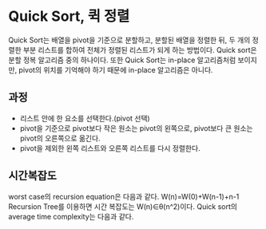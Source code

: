 # Quick Sort, 퀵 정렬
Quick Sort는 배열을 pivot을 기준으로 분할하고, 분할된 배열을 정렬한 뒤, 두 개의 정렬한 부분 리스트를 합하여 전체가 정렬된 리스트가 되게 하는 방법이다. Quick sort은 분할 정복 알고리즘 중의 하나이다. 또한 Quick Sort는 in-place 알고리즘처럼 보이지만, pivot의 위치를 기억해야 하기 때문에 in-place 알고리즘은 아니다.

## 과정
- 리스트 안에 한 요소를 선택한다.(pivot 선택)
- pivot을 기준으로 pivot보다 작은 원소는 pivot의 왼쪽으로, pivot보다 큰 원소는 pivot의 오른쪽으로 옮긴다.
- pivot을 제외한 왼쪽 리스트와 오른쪽 리스트를 다시 정렬한다.

## 시간복잡도
worst case의 recursion equation은 다음과 같다.
W(n)=W(0)+W(n-1)+n-1
Recursion Tree를 이용하면 시간 복잡도는 W(n)∈θ(n^2)이다.
Quick sort의 average time complexity는 다음과 같다.
